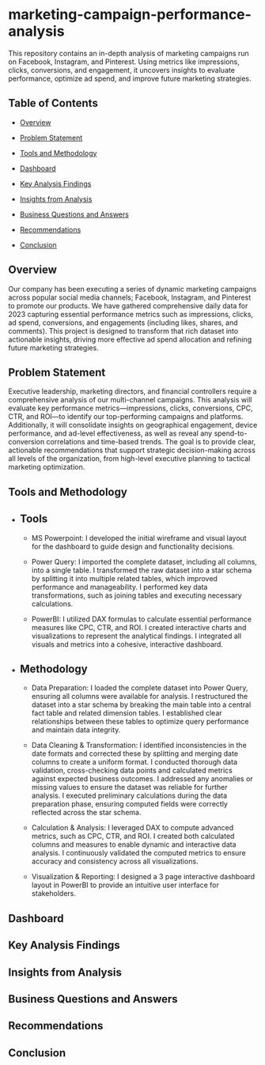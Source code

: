 # marketing-campaign-performance-analysis
This repository contains an in-depth analysis of marketing campaigns run on Facebook, Instagram, and Pinterest. Using metrics like impressions, clicks, conversions, and engagement, it uncovers insights to evaluate performance, optimize ad spend, and improve future marketing strategies.


## **Table of Contents**
  - [Overview](#overview)

  - [Problem Statement](#problem-statement)

  - [Tools and Methodology](#tools-and-methodology)

  - [Dashboard](#dashboard)

  - [Key Analysis Findings](#key-analysis-findings)

  - [Insights from Analysis](#insights-from-analysis)

  - [Business Questions and Answers](#business-questions-and-answers)

  - [Recommendations](#recommendations)

  - [Conclusion](#conclusion)





## Overview
Our company has been executing a series of dynamic marketing campaigns across popular social media channels; Facebook, Instagram, and Pinterest to promote our products. We have gathered comprehensive daily data for 2023 capturing essential performance metrics such as impressions, clicks, ad spend, conversions, and engagements (including likes, shares, and comments). This project is designed to transform that rich dataset into actionable insights, driving more effective ad spend allocation and refining future marketing strategies.



## <a name="problem-statement"></a>Problem Statement
Executive leadership, marketing directors, and financial controllers require a comprehensive analysis of our multi-channel campaigns. 
This analysis will evaluate key performance metrics—impressions, clicks, conversions, CPC, CTR, and ROI—to identify our top-performing campaigns and platforms. Additionally, it will consolidate insights on geographical engagement, device performance, and ad-level effectiveness, as well as reveal any spend-to-conversion correlations and time-based trends. The goal is to provide clear, actionable recommendations that support strategic decision-making across all levels of the organization, from high-level executive planning to tactical marketing optimization.








## <a name="tools-and-methodology"></a>Tools and Methodology
- ## Tools
  -  MS Powerpoint: I developed the initial wireframe and visual layout for the dashboard to guide design and functionality decisions.

  -  Power Query: I imported the complete dataset, including all columns, into a single table. I transformed the raw dataset into a star schema by splitting it into multiple related tables, which improved performance and manageability. I performed key data transformations, such as joining tables and executing necessary calculations.
    
  -  PowerBI: I utilized DAX formulas to calculate essential performance measures like CPC, CTR, and ROI. I created interactive charts and visualizations to represent the analytical findings. I integrated all visuals and metrics into a cohesive, interactive dashboard.

- ## Methodology
  -  Data Preparation: I loaded the complete dataset into Power Query, ensuring all columns were available for analysis. I restructured the dataset into a star schema by breaking the main table into a central fact table and related dimension tables. I established clear relationships between these tables to optimize query performance and maintain data integrity.

  -  Data Cleaning & Transformation: I identified inconsistencies in the date formats and corrected these by splitting and merging date columns to create a uniform format. I conducted thorough data validation, cross-checking data points and calculated metrics against expected business outcomes. I addressed any anomalies or missing values to ensure the dataset was reliable for further analysis. I executed preliminary calculations during the data preparation phase, ensuring computed fields were correctly reflected across the star schema.

  -  Calculation & Analysis: I leveraged DAX to compute advanced metrics, such as CPC, CTR, and ROI. I created both calculated columns and measures to enable dynamic and interactive data analysis. I continuously validated the computed metrics to ensure accuracy and consistency across all visualizations.

  -  Visualization & Reporting: I designed a 3 page interactive dashboard layout in PowerBI to provide an intuitive user interface for stakeholders.






## <a name="dashboard"></a>Dashboard









## <a name="key-analysis-findings"></a>Key Analysis Findings









## <a name="insights-from-analysis"></a>Insights from Analysis








## <a name="business-questions-and-answers"></a>Business Questions and Answers









## <a name="recommendations"></a>Recommendations









## <a name="conclusion"></a>Conclusion


















